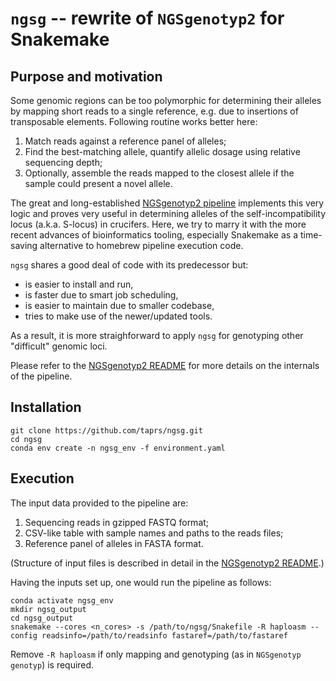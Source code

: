 # `ngsg` -- rewrite of `NGSgenotyp2` for Snakemake

## Purpose and motivation

Some genomic regions can be too polymorphic for determining their alleles by mapping short reads to a single reference, e.g. due to insertions of transposable elements. Following routine works better here:

1. Match reads against a reference panel of alleles;
2. Find the best-matching allele, quantify allelic dosage using relative sequencing depth;
3. Optionally, assemble the reads mapped to the closest allele if the sample could present a novel allele.

The great and long-established [NGSgenotyp2 pipeline](https://github.com/mathieu-genete/NGSgenotyp) implements this very logic and proves very useful in determining alleles of the self-incompatibility locus (a.k.a. S-locus) in crucifers. Here, we try to marry it with the more recent advances of bioinformatics tooling, especially Snakemake as a time-saving alternative to homebrew pipeline execution code.

`ngsg` shares a good deal of code with its predecessor but:

- is easier to install and run,
- is faster due to smart job scheduling,
- is easier to maintain due to smaller codebase,
- tries to make use of the newer/updated tools.

As a result, it is more straighforward to apply `ngsg` for genotyping other "difficult" genomic loci.

Please refer to the [NGSgenotyp2 README](README_NGSgenotyp.md) for more details on the internals of the pipeline.

## Installation

```console
git clone https://github.com/taprs/ngsg.git
cd ngsg
conda env create -n ngsg_env -f environment.yaml
```

## Execution

The input data provided to the pipeline are:

1. Sequencing reads in gzipped FASTQ format;
2. CSV-like table with sample names and paths to the reads files;
3. Reference panel of alleles in FASTA format.

(Structure of input files is described in detail in the [NGSgenotyp2 README](README_NGSgenotyp.md).)

Having the inputs set up, one would run the pipeline as follows:

```console
conda activate ngsg_env
mkdir ngsg_output
cd ngsg_output
snakemake --cores <n_cores> -s /path/to/ngsg/Snakefile -R haploasm --config readsinfo=/path/to/readsinfo fastaref=/path/to/fastaref
```

Remove `-R haploasm` if only mapping and genotyping (as in `NGSgenotyp genotyp`) is required. 
